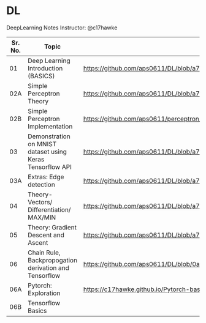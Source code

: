 # DL
DeepLearning Notes
Instructor: @c17hawke

| Sr. No. | Topic                                                      | Link                                                         |
| ------- | ---------------------------------------------------------- | ------------------------------------------------------------ |
| 01      | Deep Learning Introduction (BASICS)                        | https://github.com/aps0611/DL/blob/a7539a536aa8df0bab47d52f551cc1cbeec81198/DL_INTRO_part1.ipynb |
| 02A     | Simple Perceptron Theory                                   | https://github.com/aps0611/DL/blob/a7539a536aa8df0bab47d52f551cc1cbeec81198/Day-02_DL_FSDS.pdf |
| 02B     | Simple Perceptron Implementation                           | https://github.com/aps0611/perceptron_implementation/blob/8018be2c0a4a177229e340367b55bf8cb10eb362/research_env/perceptron%20implementation.ipynb |
| 03      | Demonstration on MNIST dataset using Keras Tensorflow  API | https://github.com/aps0611/DL/blob/a7539a536aa8df0bab47d52f551cc1cbeec81198/Day03_demo_tf_keras.ipynb |
| 03A     | Extras: Edge detection <sobel filter>                      | https://github.com/aps0611/DL/blob/a7539a536aa8df0bab47d52f551cc1cbeec81198/day03_edge_detection.ipynb |
| 04      | Theory- Vectors/ Differentiation/ MAX/MIN                  | https://github.com/aps0611/DL/blob/a7539a536aa8df0bab47d52f551cc1cbeec81198/Day-04_vectors_differentiation_maxima_minima.pdf |
| 05      | Theory: Gradient Descent and Ascent                        | https://github.com/aps0611/DL/blob/a7539a536aa8df0bab47d52f551cc1cbeec81198/Day-05_gradient_descent_ascent_theory.pdf |
|  06     | Chain Rule, Backpropogation derivation and Tensorflow      | https://github.com/aps0611/DL/blob/0a3aee85d8449c921edbdae88920b85b246ee657/Day-06_backpropogation_chainrule_basics.pdf                                                            |
|  06A    | Pytorch: Exploration                                       | https://c17hawke.github.io/Pytorch-basics/                   |
|  06B    | Tensorflow Basics                                          |      |


